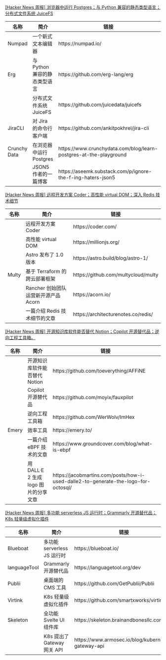 [[Hacker News 周报] 浏览器中运行 Postgres；与 Python 兼容的静态类型语言；分布式文件系统
JuiceFS](https://www.bilibili.com/video/BV1bg411r7Fg)
<table>
  <theader>
    <th>名称</th>
    <th>简介</th>
    <th>链接</th>
  </theader>
  <tbody>
    <tr>
      <td>Numpad</td>
      <td>一个新式文本编辑器</td>
      <td>https://numpad.io/</td>
    </tr><tr>
      <td>Erg</td>
      <td>与 Python 兼容的静态类型语言</td>
      <td>https://github.com/erg-lang/erg</td>
    </tr><tr>
      <td></td>
      <td>分布式文件系统 JuiceFS</td>
      <td>https://github.com/juicedata/juicefs</td>
    </tr><tr>
      <td>JiraCLI</td>
      <td>对 Jira 的命令行客户端</td>
      <td>https://github.com/ankitpokhrel/jira-cli</td>
    </tr><tr>
      <td>Crunchy Data</td>
      <td>在浏览器中运行 Postgres</td>
      <td>https://www.crunchydata.com/blog/learn-postgres-at-the-playground</td>
    </tr><tr>
      <td></td>
      <td>JSON5 作者的一篇博客</td>
      <td>https://aseemk.substack.com/p/ignore-the-f-ing-haters-json5</td>
    </tr>
  </tbody>
</table>

[[Hacker News 周报] 远程开发方案 Coder；高性能 virtual DOM；深入 Redis
技术细节](https://www.bilibili.com/video/BV1UB4y1t7cW)
<table>
  <theader>
    <th>名称</th>
    <th>简介</th>
    <th>链接</th>
  </theader>
  <tbody>
    <tr>
      <td></td>
      <td>远程开发方案 Coder</td>
      <td>https://coder.com/</td>
    </tr><tr>
      <td></td>
      <td>高性能 virtual DOM</td>
      <td>https://millionjs.org/</td>
    </tr><tr>
      <td></td>
      <td>Astro 发布了 1.0 版本</td>
      <td>https://astro.build/blog/astro-1/</td>
    </tr><tr>
      <td>Multy</td>
      <td>基于 Terraform 的跨云部署框架</td>
      <td>https://github.com/multycloud/multy</td>
    </tr><tr>
      <td></td>
      <td>Rancher 创始团队运营新开源产品 Acorn</td>
      <td>https://acorn.io/</td>
    </tr><tr>
      <td></td>
      <td>一篇介绍 Redis 技术细节的文章</td>
      <td>https://architecturenotes.co/redis/</td>
    </tr>
  </tbody>
</table>

[[Hacker News 周报] 开源知识库软件能否替代 Notion；Copilot
开源替代品；逆向工程工具箱。](https://www.bilibili.com/video/BV1VN4y1j7Pd)
<table>
  <theader>
    <th>名称</th>
    <th>简介</th>
    <th>链接</th>
  </theader>
  <tbody>
    <tr>
      <td></td>
      <td>开源知识库软件能否替代 Notion</td>
      <td>https://github.com/toeverything/AFFiNE</td>
    </tr><tr>
      <td></td>
      <td>Copilot 开源替代品</td>
      <td>https://github.com/moyix/fauxpilot</td>
    </tr><tr>
      <td></td>
      <td>逆向工程工具箱</td>
      <td>https://github.com/WerWolv/ImHex</td>
    </tr><tr>
      <td>Emery</td>
      <td>效率工具</td>
      <td>https://emery.to/</td>
    </tr><tr>
      <td></td>
      <td>一篇介绍 eBPF 技术的文章</td>
      <td>https://www.groundcover.com/blog/what-is-ebpf</td>
    </tr><tr>
      <td></td>
      <td>用 DALL·E 2 生成 logo 图片的分享文章</td>
      <td>https://jacobmartins.com/posts/how-i-used-dalle2-to-generate-the-logo-for-octosql/</td>
    </tr>
  </tbody>
</table>

[[Hacker News 周报] 多功能 serverless JS 运行时；Grammarly 开源替代品；K8s
轻量级虚拟化插件](https://www.bilibili.com/video/BV1mT411j7LR)
<table>
  <theader>
    <th>名称</th>
    <th>简介</th>
    <th>链接</th>
  </theader>
  <tbody>
    <tr>
      <td>Blueboat</td>
      <td>多功能 serverless JS 运行时</td>
      <td>https://blueboat.io/</td>
    </tr><tr>
      <td>languageTool</td>
      <td>Grammarly 开源替代品</td>
      <td>https://languagetool.org/dev</td>
    </tr><tr>
      <td>Publii</td>
      <td>桌面端的 CMS 工具</td>
      <td>https://github.com/GetPublii/Publii</td>
    </tr><tr>
      <td>Virtink</td>
      <td>K8s 轻量级虚拟化插件</td>
      <td>https://github.com/smartxworks/virtink</td>
    </tr><tr>
      <td>Skeleton</td>
      <td>全功能 Svelte UI 组件库</td>
      <td>https://skeleton.brainandbonesllc.com/</td>
    </tr><tr>
      <td></td>
      <td>K8s 提出了 Gateway 网关 API</td>
      <td>https://www.armosec.io/blog/kubernetes-gateway-api</td>
    </tr>
  </tbody>
</table>